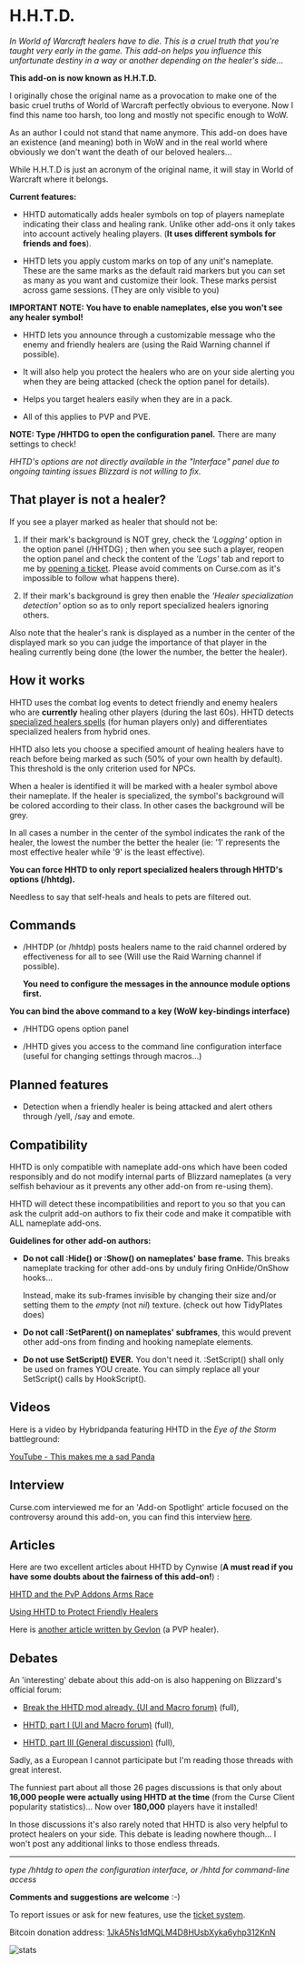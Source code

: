 H.H.T.D.
========

*In World of Warcraft healers have to die. This is a cruel truth that you're
taught very early in the game. This add-on helps you influence this unfortunate
destiny in a way or another depending on the healer's side...*

**This add-on is now known as H.H.T.D.**

I originally chose the original name as a provocation to make one of the basic
cruel truths of World of Warcraft perfectly obvious to everyone. Now I find
this name too harsh, too long and mostly not specific enough to WoW.

As an author I could not stand that name anymore. This add-on does have an
existence (and meaning) both in WoW and in the real world where obviously we
don't want the death of our beloved healers...

While H.H.T.D is just an acronym of the original name, it will stay in World of
Warcraft where it belongs.


**Current features:**

- HHTD automatically adds healer symbols on top of players nameplate indicating
  their class and healing rank. Unlike other add-ons it only takes into account
  actively healing players. (**It uses different symbols for friends and foes**).

- HHTD lets you apply custom marks on top of any unit's nameplate. These are the
  same marks as the default raid markers but you can set as many as you want
  and customize their look.
  These marks persist across game sessions. (They are only visible to you)

**IMPORTANT NOTE: You have to enable nameplates, else you won't see any healer symbol!**

- HHTD lets you announce through a customizable message who the
  enemy and friendly healers are (using the Raid Warning channel if possible).

- It will also help you protect the healers who are on your side alerting you
  when they are being attacked (check the option panel for details).

- Helps you target healers easily when they are in a pack.

- All of this applies to PVP and PVE.

**NOTE: Type /HHTDG to open the configuration panel.** There are many settings
to check!

*HHTD's options are not directly available in the "Interface" panel due to ongoing tainting issues Blizzard is not willing to fix.*

That player is not a healer?
----------------------------

If you see a player marked as healer that should not be:

1. If their mark's background is NOT grey, check the *'Logging'* option in the
option panel (/HHTDG) ; then when you see such a player, reopen the option
panel and check the content of the *'Logs'* tab and report to me by [opening a ticket][tickets].
Please avoid comments on Curse.com as it's impossible to follow what happens
there).

2. If their mark's background is grey then enable the *'Healer specialization
detection'* option so as to only report specialized healers ignoring others.

Also note that the healer's rank is displayed as a number in the center of the
displayed mark so you can judge the importance of that player in the healing
currently being done (the lower the number, the better the healer).

How it works
------------

HHTD uses the combat log events to detect friendly and enemy healers who are
**currently** healing other players (during the last 60s).
HHTD detects [specialized healers spells][spelllist] (for human players only)
and differentiates specialized healers from hybrid ones.

HHTD also lets you choose a specified amount of healing healers have to
reach before being marked as such (50% of your own health by default).
This threshold is the only criterion used for NPCs.

When a healer is identified it will be marked with a healer symbol above
their nameplate. If the healer is specialized, the symbol's background
will be colored according to their class. In other cases the background will be
grey.

In all cases a number in the center of the symbol indicates the rank of the
healer, the lowest the number the better the healer (ie: '1' represents the
most effective healer while '9' is the least effective).

**You can force HHTD to only report specialized healers through HHTD's options (/hhtdg).**

Needless to say that self-heals and heals to pets are filtered out.


Commands
--------

- /HHTDP (or /hhtdp) posts healers name to the raid channel ordered by
  effectiveness for all to see (Will use the Raid Warning channel if possible).
  
  **You need to configure the messages in the announce module options first.**

**You can bind the above command to a key (WoW key-bindings interface)**

- /HHTDG opens option panel

- /HHTD gives you access to the command line configuration interface (useful
  for changing settings through macros...)


Planned features
----------------

- Detection when a friendly healer is being attacked and alert others through
  /yell, /say and emote.


Compatibility
-------------

HHTD is only compatible with nameplate add-ons which have been coded
responsibly and do not modify internal parts of Blizzard nameplates (a very
selfish behaviour as it prevents any other add-on from re-using them).

HHTD will detect these incompatibilities and report to you so that you can ask
the culprit add-on authors to fix their code and make it compatible with ALL
nameplate add-ons.

**Guidelines for other add-on authors:**

- **Do not call :Hide() or :Show() on nameplates' base frame.** This breaks
  nameplate tracking for other add-ons by unduly firing OnHide/OnShow hooks...

  Instead, make its sub-frames invisible by changing their size and/or setting them to
  the _empty_ (not _nil_) texture. (check out how TidyPlates does)

- **Do not call :SetParent() on nameplates' subframes**, this would prevent other
  add-ons from finding and hooking nameplate elements.

- **Do not use SetScript() EVER.** You don't need it. :SetScript() shall only
  be used on frames  YOU create. You can simply replace all your SetScript()
  calls by HookScript().


Videos
------

Here is a video by Hybridpanda featuring HHTD in the *Eye of the Storm*
battleground:

[YouTube - This makes me a sad Panda][video1]

Interview
---------

Curse.com interviewed me for an 'Add-on Spotlight' article focused on the
controversy around this add-on, you can find this interview [here][interview1].

Articles
--------

Here are two excellent articles about HHTD by Cynwise (**A must read if you
have some doubts about the fairness of this add-on!**) :

 [HHTD and the PvP Addons Arms Race][article1]

 [Using HHTD to Protect Friendly Healers][article3]

Here is [another article written by Gevlon][article2] (a PVP healer).


Debates
-------

An 'interesting' debate about this add-on is also happening on Blizzard's official forum:

- [Break the HHTD mod already. (UI and Macro forum)][debate4] (full),

- [HHTD, part I (UI and Macro forum)][debate1] (full),

- [HHTD, part III (General discussion)][debate3] (full),


Sadly, as a European I cannot participate but I'm reading those threads with great interest.

The funniest part about all those 26 pages discussions is that only about
**16,000 people were actually using HHTD at the time** (from the Curse Client
popularity statistics)... Now over **180,000** players have it installed!

In those discussions it's also rarely noted that HHTD is also very helpful to
protect healers on your side.  This debate is leading nowhere though... I won't
post any additional links to those endless threads.


******************************************

*type /hhtdg to open the configuration interface, or /hhtd for command-line access*


**Comments and suggestions are welcome** :-)

To report issues or ask for new features, use the [ticket system][tickets].

Bitcoin donation address: [1JkA5Ns1dMQLM4D8HUsbXyka6yhp312KnN](https://blockchain.info/address/1JkA5Ns1dMQLM4D8HUsbXyka6yhp312KnN)

![stats](https://www.2072productions.com/to/hhtdcursedisplaystat.gif)

[tickets]: https://www.wowace.com/addons/h-h-t-d/tickets/
[dev]: https://www.2072productions.com/to/hhtd_dev
[forum]: https://www.wowace.com/addons/h-h-t-d/forum/


[debate1]: https://us.battle.net/wow/en/forum/topic/2211922815

[debate3]: https://us.battle.net/wow/en/forum/topic/2228224992

[debate4]: https://us.battle.net/wow/en/forum/topic/2191131447



[article1]: https://cynwise.wordpress.com/2011/03/22/healers-have-to-die-and-the-pvp-addons-arms-race/
[article2]: https://greedygoblin.blogspot.com/2011/05/healers-have-to-die.html
[article3]: https://cynwise.wordpress.com/2011/09/16/using-healers-have-to-die-to-protect-friendly-healers/

[interview1]: https://www.curse.com/spotlight/addons/wow/45369-healershavetodie-wow-mod-spotlight

[video1]: https://www.youtube.com/watch?v=bDdmD6Lx87g

[mop]: https://www.2072productions.com/images/ah-mop-75x75-11-4-11.jpg "Mist of Pandaria Beta"
[spelllist]: https://www.wowace.com/addons/h-h-t-d/pages/specialized-healers-spells/
